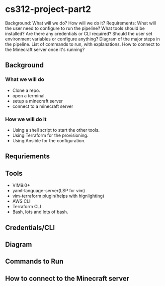 # cs312-project-part2


Background: What will we do? How will we do it? 
Requirements:
What will the user need to configure to run the pipeline?
What tools should be installed?
Are there any credentials or CLI required?
Should the user set environment variables or configure anything?
Diagram of the major steps in the pipeline. 
List of commands to run, with explanations.
How to connect to the Minecraft server once it's running?


## Background

### What we will do

* Clone a repo.
* open a terminal.
* setup a minecraft server
* connect to a minecraft server


### How we will do it

* Using a shell script to start the other tools.
* Using Terraform for the provisioning.
* Using Ansible for the configuration.


## Requriements

## Tools

* VIM9.0+
* yaml-language-server(LSP for vim)
* vim-terraform plugin(helps with hignlighting)
* AWS CLI
* Terraform CLI
* Bash, lots and lots of bash.


## Credentials/CLI

## Diagram

## Commands to Run

## How to connect to the Minecraft server

